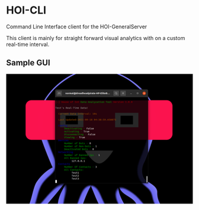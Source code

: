 # HOI-CLI
Command Line Interface client for the HOI-GeneralServer

This client is mainly for straight forward visual analytics with on a custom real-time interval.


## Sample GUI

<img src = "https://github.com/House-of-IoT/HOI-CLI/blob/master/sample_of_cli.png" width = "900px"/>
